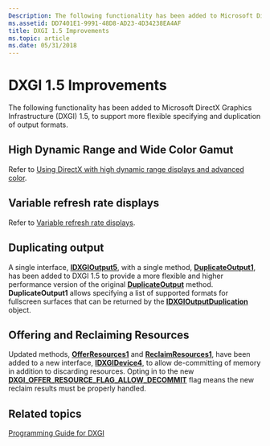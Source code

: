 ```yaml
---
Description: The following functionality has been added to Microsoft DirectX Graphics Infrastructure (DXGI) 1.5, to support more flexible specifying and duplication of output formats.
ms.assetid: DD7401E1-9991-48D8-AD23-4D34238EA4AF
title: DXGI 1.5 Improvements
ms.topic: article
ms.date: 05/31/2018
---
```


# DXGI 1.5 Improvements

The following functionality has been added to Microsoft DirectX Graphics Infrastructure (DXGI) 1.5, to support more flexible specifying and duplication of output formats.

## High Dynamic Range and Wide Color Gamut

Refer to [Using DirectX with high dynamic range displays and advanced color](../direct3darticles/high-dynamic-range.md).

## Variable refresh rate displays

Refer to [Variable refresh rate displays](variable-refresh-rate-displays.md).

## Duplicating output

A single interface, [**IDXGIOutput5**](/windows/desktop/api/DXGI1_5/nn-dxgi1_5-idxgioutput5), with a single method, [**DuplicateOutput1**](/windows/desktop/api/DXGI1_5/nf-dxgi1_5-idxgioutput5-duplicateoutput1), has been added to DXGI 1.5 to provide a more flexible and higher performance version of the original [**DuplicateOutput**](/windows/desktop/api/DXGI1_2/nf-dxgi1_2-idxgioutput1-duplicateoutput) method. **DuplicateOutput1** allows specifying a list of supported formats for fullscreen surfaces that can be returned by the [**IDXGIOutputDuplication**](/windows/desktop/api/DXGI1_2/nn-dxgi1_2-idxgioutputduplication) object.

## Offering and Reclaiming Resources

Updated methods, [**OfferResources1**](/windows/desktop/api/dxgi1_5/nf-dxgi1_5-idxgidevice4-offerresources1) and [**ReclaimResources1**](/windows/desktop/api/dxgi1_5/nf-dxgi1_5-idxgidevice4-reclaimresources1), have been added to a new interface, [**IDXGIDevice4**](/windows/desktop/api/dxgi1_5/nn-dxgi1_5-idxgidevice4), to allow de-committing of memory in addition to discarding resources. Opting in to the new [**DXGI\_OFFER\_RESOURCE\_FLAG\_ALLOW\_DECOMMIT**](/windows/desktop/api/dxgi1_5/ne-dxgi1_5-dxgi_offer_resource_flags) flag means the new reclaim results must be properly handled.

## Related topics

[Programming Guide for DXGI](dx-graphics-dxgi-overviews.md)